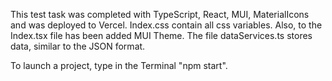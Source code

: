 This test task was completed with TypeScript, React, MUI, MaterialIcons and was deployed to Vercel.
Index.css contain all css variables. Also, to the Index.tsx file has been added MUI Theme.
The file dataServices.ts stores data, similar to the JSON format.

To launch a project, type in the Terminal "npm start".